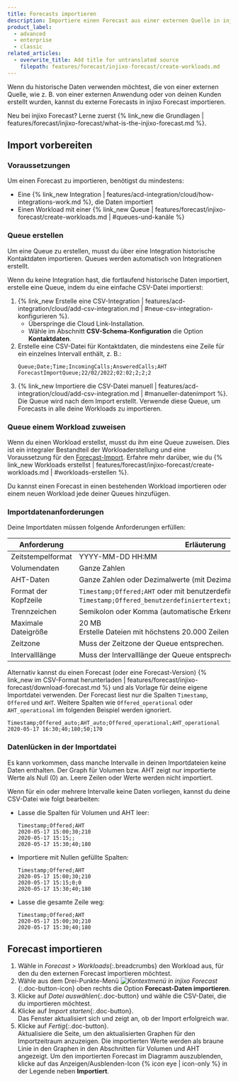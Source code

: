 ```yaml
---
title: Forecasts importieren
description: Importiere einen Forecast aus einer externen Quelle in injixo Forecast.
product_label:
  - advanced
  - enterprise
  - classic
related_articles:
  - overwrite_title: Add title for untranslated source
    filepath: features/forecast/injixo-forecast/create-workloads.md
---
```


Wenn du historische Daten verwenden möchtest, die von einer externen Quelle, wie z.&nbsp;B. von einer externen Anwendung oder von deinen Kunden erstellt wurden, kannst du externe Forecasts in injixo Forecast importieren.

Neu bei injixo Forecast? Lerne zuerst {% link_new die Grundlagen | features/forecast/injixo-forecast/what-is-the-injixo-forecast.md %}.

## Import vorbereiten

### Voraussetzungen

Um einen Forecast zu importieren, benötigst du mindestens:

- Eine {% link_new Integration | features/acd-integration/cloud/how-integrations-work.md %}, die Daten importiert
- Einen Workload mit einer {% link_new Queue | features/forecast/injixo-forecast/create-workloads.md | #queues-und-kanäle %}

### Queue erstellen

Um eine Queue zu erstellen, musst du über eine Integration historische Kontaktdaten importieren. Queues werden automatisch von Integrationen erstellt.

Wenn du keine Integration hast, die fortlaufend historische Daten importiert, erstelle eine Queue, indem du eine einfache CSV-Datei importierst:

1. {% link_new Erstelle eine CSV-Integration | features/acd-integration/cloud/add-csv-integration.md | #neue-csv-integration-konfigurieren %}.
   - Überspringe die Cloud Link-Installation.
   - Wähle im Abschnitt **CSV-Schema-Konfiguration** die Option **Kontaktdaten**.
2. Erstelle eine CSV-Datei für Kontaktdaten, die mindestens eine Zeile für ein einzelnes Intervall enthält, z.&nbsp;B.:
   ```
   Queue;Date;Time;IncomingCalls;AnsweredCalls;AHT
   ForecastImportQueue;22/02/2022;02:02;2;2;2
   ```
3. {% link_new Importiere die CSV-Datei manuell | features/acd-integration/cloud/add-csv-integration.md | #manueller-datenimport %}.  
   Die Queue wird nach dem Import erstellt.
   Verwende diese Queue, um Forecasts in alle deine Workloads zu importieren.

### Queue einem Workload zuweisen

Wenn du einen Workload erstellst, musst du ihm eine Queue zuweisen. Dies ist ein integraler Bestandteil der Workloaderstellung und eine Voraussetzung für den [Forecast-Import](#forecast-importieren). Erfahre mehr darüber, wie du {% link_new Workloads erstellst | features/forecast/injixo-forecast/create-workloads.md | #workloads-erstellen %}.

Du kannst einen Forecast in einen bestehenden Workload importieren oder einem neuen Workload jede deiner Queues hinzufügen.

### Importdatenanforderungen

Deine Importdaten müssen folgende Anforderungen erfüllen:

| Anforderung          | Erläuterung                                                                                                                                    |
| -------------------- | ---------------------------------------------------------------------------------------------------------------------------------------------- |
| Zeitstempelformat    | YYYY-MM-DD HH:MM                                                                                                                               |
| Volumendaten         | Ganze Zahlen                                                                                                                                   |
| AHT-Daten            | Ganze Zahlen oder Dezimalwerte (mit Dezimalpunkt)                                                                                              |
| Format der Kopfzeile | `Timestamp;Offered;AHT` oder mit benutzerdefiniertem Text (z.&nbsp;B. `Timestamp;Offered_benutzerdefiniertertext;AHT_benutzerdefiniertertext`) |
| Trennzeichen         | Semikolon oder Komma (automatische Erkennung)                                                                                                  |
| Maximale Dateigröße  | 20&nbsp;MB<br>Erstelle Dateien mit höchstens 20.000 Zeilen (Empfehlung).                                                                       |
| Zeitzone             | Muss der Zeitzone der Queue entsprechen.                                                                                                       |
| Intervalllänge       | Muss der Intervalllänge der Queue entsprechen (15, 30 oder 60&nbsp;Minuten).                                                                   |

Alternativ kannst du einen Forecast (oder eine Forecast-Version) {% link_new im CSV-Format herunterladen | features/forecast/injixo-forecast/download-forecast.md %} und als Vorlage für deine eigene Importdatei verwenden. Der Forecast liest nur die Spalten `Timestamp`, `Offered` und `AHT`. Weitere Spalten wie `Offered_operational` oder `AHT_operational` im folgenden Beispiel werden ignoriert.

```
Timestamp;Offered_auto;AHT_auto;Offered_operational;AHT_operational
2020-05-17 16:30;40;180;50;170
```

### Datenlücken in der Importdatei

Es kann vorkommen, dass manche Intervalle in deinen Importdateien keine Daten enthalten. Der Graph für Volumen bzw. AHT zeigt nur importierte Werte als Null (0) an. Leere Zeilen oder Werte werden nicht importiert.

Wenn für ein oder mehrere Intervalle keine Daten vorliegen, kannst du deine CSV-Datei wie folgt bearbeiten:

- Lasse die Spalten für Volumen und AHT leer:

  ```
  Timestamp;Offered;AHT
  2020-05-17 15:00;30;210
  2020-05-17 15:15;;
  2020-05-17 15:30;40;180
  ```

- Importiere mit Nullen gefüllte Spalten:

  ```
  Timestamp;Offered;AHT
  2020-05-17 15:00;30;210
  2020-05-17 15:15;0;0
  2020-05-17 15:30;40;180
  ```

- Lasse die gesamte Zeile weg:

  ```
  Timestamp;Offered;AHT
  2020-05-17 15:00;30;210
  2020-05-17 15:30;40;180
  ```

## Forecast importieren

1. Wähle in _Forecast > Workloads_{:.breadcrumbs} den Workload aus, für den du den externen Forecast importieren möchtest.
2. Wähle aus dem Drei-Punkte-Menü _![Kontextmenü in injixo Forecast](/assets/img/common/forecast/context-menu.svg)_{:.doc-button-icon} oben rechts die Option **Forecast-Daten importieren**.
3. Klicke auf _Datei auswählen_{:.doc-button} und wähle die CSV-Datei, die du importieren möchtest.
4. Klicke auf _Import starten_{:.doc-button}.<br>
   Das Fenster aktualisiert sich und zeigt an, ob der Import erfolgreich war.
5. Klicke auf _Fertig_{:.doc-button}.<br>
   Aktualisiere die Seite, um den aktualisierten Graphen für den Importzeitraum anzuzeigen. Die importierten Werte werden als braune Linie in den Graphen in den Abschnitten für Volumen und AHT angezeigt.
   Um den importierten Forecast im Diagramm auszublenden, klicke auf das Anzeigen/Ausblenden-Icon {% icon eye | icon-only %} in der Legende neben **Importiert**.
